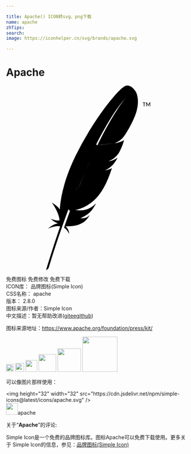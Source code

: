 ```yaml
---

title: Apache() ICON转svg、png下载
name: apache
zhTips: 
search: 
image: https://iconhelper.cn/svg/brands/apache.svg

---
```


# Apache  <small style="font-size: 60%;font-weight: 100"></small>

<div id="svg" class="svg-wrap">
<svg role="img" viewBox="0 0 24 24" xmlns="http://www.w3.org/2000/svg"><title>Apache icon</title><path d="M15.826 0a.776.776 0 0 0-.404.114c-.376.222-1.002.851-1.748 1.763l-.156.192c-.198.246-.403.512-.614.793a38.775 38.775 0 0 0-2.016 2.971l-.022.036-.044.072a40.932 40.932 0 0 0-1.709 3.081 25.602 25.602 0 0 0-1.1 2.557c-.091.251-.174.493-.25.726-.062.199-.122.398-.178.596-.133.467-.248.934-.342 1.398l.001.002-.013.061a14 14 0 0 0-.233 1.692l-.005.059c-.28-.449-1.029-.886-1.028-.882.537.778.944 1.55 1.004 2.308-.287.059-.681-.026-1.136-.194.474.436.83.556.969.588-.436.027-.889.327-1.346.671.668-.273 1.208-.38 1.595-.293a131.873 131.873 0 0 0-1.843 5.688.535.535 0 0 0 .364-.354c.11-.369.837-2.786 1.977-5.964l.098-.273.028-.076c.12-.333.245-.673.374-1.02l.089-.237.002-.005-.604-1.193.604 1.192c.119-.317.24-.638.365-.963l.052-.136.053-.137.041-.104-.041.105-.053.136-.052.136c-.125.325-.246.646-.365.963l.106.208.094-.01.01-.028c.153-.417.304-.824.454-1.22l.005-.014a103.604 103.604 0 0 0-.458 1.234l-.01.028-.067.183c-.118.325-.237.655-.356.993l-.005.015-.051.143c-.08.228-.15.433-.309.899.263.12.474.436.674.794a1.44 1.44 0 0 0-.466-.989c1.296.058 2.413-.269 2.991-1.217.052-.085.099-.173.141-.268-.262.333-.588.474-1.2.439.902-.404 1.354-.791 1.754-1.433a6.71 6.71 0 0 0 .281-.503c-.789.81-1.702 1.04-2.665.865h-.002l-.041-.007c.863-.107 2.01-.752 2.752-1.548.342-.367.652-.8.939-1.306.214-.377.414-.795.605-1.258.167-.404.327-.842.482-1.317a2.65 2.65 0 0 1-.81.261 4.998 4.998 0 0 1-.138.022l.002-.001.003-.001c.045-.007.089-.013.133-.021.045-.008.09-.016.134-.026l-.133.024-.132.023c.802-.31 1.308-.907 1.676-1.637a2.877 2.877 0 0 1-.968.424 3.217 3.217 0 0 1-.171.031l-.043.006.001-.001.009-.001.032-.005a2.887 2.887 0 0 0 .157-.029l.014-.003-.016.003-.194.033c.278-.117.513-.247.717-.401a2.858 2.858 0 0 0 .411-.391c.08-.095.155-.198.225-.31l.064-.104.077-.152a9.024 9.024 0 0 0 .368-.851l.031-.088c.028-.085.052-.161.07-.227.027-.099.044-.178.053-.236a.731.731 0 0 1-.094.064c-.243.145-.66.277-.996.339l-.099.011-.001.001-2.267.249-.012.024-.077.158-.235.488-.044.093.044-.093c.079-.166.157-.329.235-.488l.077-.158c.004-.009.009-.017.012-.026l-.084.009-.067-.132a54.24 54.24 0 0 0-.378.763l-.204.424a72.02 72.02 0 0 0-1.092 2.406 102.271 102.271 0 0 0-1.081 2.603l.086-.216a99.75 99.75 0 0 1 .995-2.387 73.112 73.112 0 0 1 1.092-2.407l.204-.424c.118-.244.237-.485.358-.724l.02-.038c.191-.378.384-.75.579-1.116.208-.39.42-.771.633-1.141a33.1 33.1 0 0 1 .672-1.119l.04-.064c.224-.354.45-.695.677-1.021a16.736 16.736 0 0 1 1.522-1.899l-.058.062c-.16.176-.644.741-1.375 1.863.704-.035 1.785-.179 2.667-.33.262-1.47-.257-2.142-.257-2.142S16.418.007 15.83.001zm-1.648 7.507c.66-.304.956-.579 1.242-.976.076-.11.153-.224.229-.343.233-.363.461-.764.665-1.162.197-.384.371-.765.504-1.109a5.76 5.76 0 0 0 .2-.6c.041-.157.074-.307.099-.449-.883.15-1.964.295-2.668.329a29.873 29.873 0 0 0-.696 1.122c-.204.345-.422.723-.65 1.137a50.238 50.238 0 0 0-1.193 2.299l2.267-.249zm3.628-5.309v.066h.156v.439h.072v-.439h.157v-.066h-.384zm.463 0v.506h.066v-.401l.172.348h.046l.172-.348v.401h.066v-.506h-.087l-.174.353-.175-.353h-.087zm-4.008 5.301l-.102.016.001-.001.1-.016zm-.09.012l-.005.002.005-.002zm-2.74 1.242l-.106.227-.133.287a77.678 77.678 0 0 0-.921 2.085 93.883 93.883 0 0 0-.999 2.446c-.148.378-.298.765-.449 1.163l-.005.014a77.678 77.678 0 0 1 2.374-5.709l.133-.287.106-.226z"/></svg>
</div>
<detail full-name='apache'></detail>

<div class="detail-page">
<p>
<span><span class="badge-success badge">免费图标</span> <span class="badge-success badge">免费修改</span>  <span class="badge-success badge">免费下载</span> </span>
<br/>
<span>
ICON库：
<span class="badge-secondary badge">品牌图标(Simple Icon)</span> 
</span>
<br/>
<span>
CSS名称：
<span class="badge-secondary badge">apache</span> 
</span>

<br/>
<span>
版本：
<span class="badge-secondary badge">2.8.0</span> 
</span>
<br/>
<span>图标来源/作者：<span class="badge-light badge">Simple Icon</span></span> 
<br/>
<span class="zh-detail">中文描述：暂无<span class="help-link"><span>帮助改进</span>(<a href="https://gitee.com/liuwave/icon-helper/edit/master/json/brands/apache.json" target="_blank" rel="noopener noreferrer">gitee</a><a href="https://github.com/liuwave/icon-helper/edit/master/json/brands/apache.json" target="_blank" rel="noopener noreferrer">github</a></span>)</span><br/>
</p>
</div><div class="description description alert alert-light"><p>图标来源地址：<a href="https://www.apache.org/foundation/press/kit/" target="_blank" rel="noopener noreferrer">https://www.apache.org/foundation/press/kit/</a></p></div>
<div class="alert alert-dark">
<img height="21" width="21" src="https://cdn.jsdelivr.net/npm/simple-icons@latest/icons/apache.svg" />
<img height="24" width="24" src="https://cdn.jsdelivr.net/npm/simple-icons@latest/icons/apache.svg" />
<img height="32" width="32" src="https://cdn.jsdelivr.net/npm/simple-icons@latest/icons/apache.svg" />
<img height="48" width="48" src="https://cdn.jsdelivr.net/npm/simple-icons@latest/icons/apache.svg" />
<img height="64" width="64" src="https://cdn.jsdelivr.net/npm/simple-icons@latest/icons/apache.svg" />
<img height="96" width="96" src="https://cdn.jsdelivr.net/npm/simple-icons@latest/icons/apache.svg" />

</div>
<div>
  <p>可以像图片那样使用：    
  </p>
  <div class="alert alert-primary" style="font-size: 14px">
    &lt;img height="32" width="32" src="https://cdn.jsdelivr.net/npm/simple-icons@latest/icons/apache.svg" /&gt;
    <copy-btn content='<img height="32" width="32" src="https://cdn.jsdelivr.net/npm/simple-icons@latest/icons/apache.svg" />'></copy-btn>
  </div>
  <div class="alert alert-secondary">
    <img height="32" width="32" src="https://cdn.jsdelivr.net/npm/simple-icons@latest/icons/apache.svg" />apache
    <copy-btn content="apache" btn-title="复制图标名称"></copy-btn>
  </div>
</div>
<div class="icon-detail__container">
<p>关于“<b>Apache</b>”的评论:</p>
</div>
<Vssue title="关于“Apache”的评论" />
<div><p>Simple Icon是一个免费的品牌图标库。图标Apache可以免费下载使用。更多关于  Simple Icon的信息，参见：<a target="_blank" href="https://iconhelper.cn/brands.html">品牌图标(Simple Icon)</a>
</p></div>
